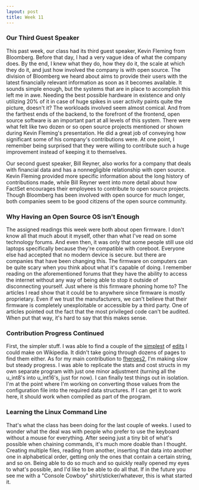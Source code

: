 ```yaml
---
layout: post
title: Week 11
---
```


### Our Third Guest Speaker

This past week, our class had its third guest speaker, Kevin Fleming from Bloomberg. Before that day, I had a very vague idea of what the company does. By the end, I knew what they do, how they do it, the scale at which they do it, and just how involved the company is with open source. The division of Bloomberg we heard about aims to provide their users with the latest financially relevant information as soon as it becomes available. It sounds simple enough, but the systems that are in place to accomplish this left me in awe. Needing the best possible hardware in existence and only utilizing 20% of it in case of huge spikes in user activity paints quite the picture, doesn't it? The workloads involved seem almost comical. And from the farthest ends of the backend, to the forefront of the frontend, open source software is an important part at all levels of this system. There were what felt like two dozen or so open source projects mentioned or shown during Kevin Fleming's presentation. He did a great job of conveying how significant some of his company's contributions were. At one point, I remember being surprised that they were willing to contribute such a huge improvement instead of keeping it to themselves.

Our second guest speaker, Bill Reyner, also works for a company that deals with financial data and has a nonnegligible relationship with open source. Kevin Fleming provided more specific information about the long history of contributions made, while Bill Reyner went into more detail about how FactSet encourages their employees to contribute to open source projects. Though Bloomberg has been involved with open source for much longer, both companies seem to be good citizens of the open source community.

### Why Having an Open Source OS isn't Enough

The assigned readings this week were both about open firmware. I don't know all that much about it myself, other than what I've read on some technology forums. And even then, it was only that some people still use old laptops specifically because they're compatible with coreboot. Everyone else had accepted that no modern device is secure. but there are companies that have been changing this. The firmware on computers can be quite scary when you think about what it's capable of doing. I remember reading on the aforementioned forums that they have the ability to access the internet without any way of being able to stop it outside of disconnecting yourself. Just where is this firmware phoning home to? The articles I read show that it could be to anywhere since firmware is mostly proprietary. Even if we trust the manufacturers, we can't believe that their firmware is completely unexploitable or accessible by a third party. One of articles pointed out  the fact that the most privileged code can't be audited. When put that way, it's hard to say that this makes sense.

### Contribution Progress Continued

First, the simpler stuff. I was able to find a couple of the [simplest](https://en.wikipedia.org/w/index.php?title=M.U.G.E.N&diff=prev&oldid=925103561) of [edits](https://en.wikipedia.org/w/index.php?title=Nokia_N900&diff=prev&oldid=925529356) I could make on Wikipedia. It didn't take going through dozens of pages to find them either. As for my main contribution to [fheroes2](https://github.com/ihhub/fheroes2), I'm making slow but steady progress. I was able to replicate the stats and cost structs in my own separate program with just one minor adjustment (turning all the u_int8's into u_int16's, just for now). I can finally test things out in isolation. I'm at the point where I'm working on converting those values from the configuration file into the required data structures. If I can get it to work here, it should work when compiled as part of the program.

### Learning the Linux Command Line

That's what the class has been doing for the last couple of weeks. I used to wonder what the deal was with people who prefer to use the keyboard without a mouse for everything. After seeing just a tiny bit of what's possible when chaining commands, it's much more doable than I thought. Creating multiple files, reading from another, inserting that data into another one in alphabetical order, getting only the ones that contain a certain string, and so on. Being able to do so much and so quickly  really opened my eyes to what's possible, and I'd like to be able to do all that. If in the future you see me with a "Console Cowboy" shirt/sticker/whatever, this is what started it.
